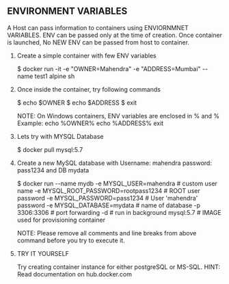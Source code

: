 ## ENVIRONMENT VARIABLES
A Host can pass information to containers using ENVIORNMNET VARIABLES.
ENV can be passed only at the time of creation. Once container is launched, No NEW ENV can be passed from host to container.


1. Create a simple container with few ENV variables

    $ docker run -it -e "OWNER=Mahendra"
            -e "ADDRESS=Mumbai"
            --name test1 
            alpine
            sh

2.  Once inside the container, try following commands

    $ echo $OWNER
    $ echo $ADDRESS
    $ exit

    NOTE: On Windows containers, ENV variables are enclosed in % and %
    Example:
        echo %OWNER%
        echo %ADDRESS%
        exit

3.  Lets try with MYSQL Database

    $ docker pull mysql:5.7

4.  Create a new MySQL database with Username: mahendra password: pass1234 and DB mydata

    $ docker run --name mydb -e MYSQL_USER=mahendra             # custom user name
                            -e MYSQL_ROOT_PASSWORD=rootpass1234 # ROOT user password
                            -e MYSQL_PASSWORD=pass1234  # User 'mahendra' password
                            -e MYSQL_DATABASE=mydata    # name of database
                            -p 3306:3306        # port forwarding 
                            -d                  # run in background
                            mysql:5.7           # IMAGE used for provisioning container
    
    NOTE: Please remove all comments and line breaks from above command before 
            you try to execute it.

5.  TRY IT YOURSELF

    Try creating container instance for either postgreSQL or MS-SQL.
    HINT: Read documentation on hub.docker.com
